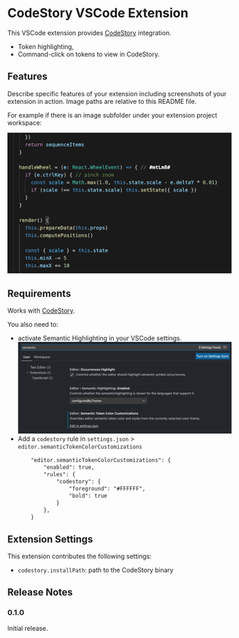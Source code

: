 # CodeStory VSCode Extension

This VSCode extension provides [CodeStory](https://codestoryapp.com/) integration.

* Token highlighting,
* Command-click on tokens to view in CodeStory.

## Features

Describe specific features of your extension including screenshots of your extension in action. Image paths are relative to this README file.

For example if there is an image subfolder under your extension project workspace:

![Hovering a CodeStory Token](images/hover.gif)

## Requirements

Works with [CodeStory](https://codestoryapp.com/).

You also need to:
- activate Semantic Highlighting in your VSCode settings.
  ![Semantic Settings](images/semantic%20settings.png)
- Add a `codestory` rule in `settings.json` > `editor.semanticTokenColorCustomizations`   
    ```
        "editor.semanticTokenColorCustomizations": {
            "enabled": true,
            "rules": {
                "codestory": {
                    "foreground": "#FFFFFF",
                    "bold": true
                }
            },
        }
    ```
    

## Extension Settings

This extension contributes the following settings:

* `codestory.installPath`: path to the CodeStory binary

## Release Notes


### 0.1.0

Initial release.

